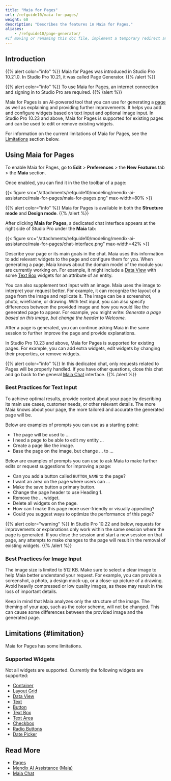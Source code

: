 ```yaml
---
title: "Maia for Pages"
url: /refguide10/maia-for-pages/
weight: 60
description: "Describes the features in Maia for Pages."
aliases:
    - /refguide10/page-generator/
#If moving or renaming this doc file, implement a temporary redirect and let the respective team know they should update the URL in the product. See Mapping to Products for more details.
---
```


## Introduction

{{% alert color="info" %}}
Maia for Pages was introduced in Studio Pro 10.21.0. In Studio Pro 10.21, it was called Page Generator.
{{% /alert %}}

{{% alert color="info" %}}
To use Maia for Pages, an internet connection and signing in to Studio Pro are required.
{{% /alert %}}

Maia for Pages is an AI-powered tool that you can use for generating a [page](/refguide10/page/) as well as explaining and providing further improvements. It helps you add and configure widgets based on text input and optional image input. In Studio Pro 10.23 and above, Maia for Pages is supported for existing pages and can be used to edit or remove existing widgets. 

For information on the current limitations of Maia for Pages, see the [Limitations](#limitation) section below.

## Using Maia for Pages

To enable Maia for Pages, go to **Edit** > **Preferences** > the **New Features** tab > the **Maia** section.

Once enabled, you can find it in the the toolbar of a page:

{{< figure src="/attachments/refguide10/modeling/mendix-ai-assistance/maia-for-pages/maia-for-pages.png" max-width=80% >}}

{{% alert color="info" %}}
Maia for Pages is available in both the **Structure mode** and **Design mode**.
{{% /alert %}}

After clicking **Maia for Pages**, a dedicated chat interface appears at the right side of Studio Pro under the **Maia** tab:

{{< figure src="/attachments/refguide10/modeling/mendix-ai-assistance/maia-for-pages/chat-interface.png" max-width=42% >}}

Describe your page or its main goals in the chat. Maia uses this information to add relevant widgets to the page and configure them for you. When generating a page, Maia knows about the domain model of the module you are currently working on. For example, it might include a [Data View](/refguide10/data-view/) with some [Text Box](/refguide10/text-box/) widgets for an attribute of an entity.

You can also supplement text input with an image. Maia uses the image to interpret your request better. For example, it can recognize the layout of a page from the image and replicate it. The image can be a screenshot, photo, wireframe, or drawing. With text input, you can also specify differences between the provided image and how you would like the generated page to appear. For example, you might write: *Generate a page based on this image, but change the header to Welcome.*

After a page is generated, you can continue asking Maia in the same session to further improve the page and provide explanations. 

In Studio Pro 10.23 and above, Maia for Pages is supported for existing pages. For example, you can add extra widgets, edit widgets by changing their properties, or remove widgets.

{{% alert color="info" %}}
In this dedicated chat, only requests related to Pages will be properly handled. If you have other questions, close this chat and go back to the general [Maia Chat](/refguide10/maia-chat/) interface.
{{% /alert %}}

### Best Practices for Text Input

To achieve optimal results, provide context about your page by describing its main use cases, customer needs, or other relevant details. The more Maia knows about your page, the more tailored and accurate the generated page will be.

Below are examples of prompts you can use as a starting point:

* The page will be used to ...
* I need a page to be able to edit my entity ...
* Create a page like the image.
* Base the page on the image, but change ... to ...

Below are examples of prompts you can use to ask Maia to make further edits or request suggestions for improving a page:

* Can you add a button called `BUTTON_NAME` to the page?
* I want an area on the page where users can ...
* Make the save button a primary button.
* Change the page header to use Heading 1.
* Remove the ... widget.
* Delete all widgets on the page.
* How can I make this page more user-friendly or visually appealing?
* Could you suggest ways to optimize the performance of this page?

{{% alert color="warning" %}}
In Studio Pro 10.22 and below, requests for improvements or explanations only work within the same session where the page is generated. If you close the session and start a new session on that page, any attempts to make changes to the page will result in the removal of existing widgets.
{{% /alert %}}

### Best Practices for Image Input

The image size is limited to 512 KB. Make sure to select a clear image to help Maia better understand your request. For example, you can provide a screenshot, a photo, a design mock-up, or a close-up picture of a drawing. Avoid heavily compressed or low quality images, as these may result in the loss of important details.

Keep in mind that Maia analyzes only the structure of the image. The theming of your app, such as the color scheme, will not be changed. This can cause some differences between the provided image and the generated page.

## Limitations {#limitation}

Maia for Pages has some limitations.

### Supported Widgets

Not all widgets are supported. Currently the following widgets are supported:

* [Container](/refguide10/container/)
* [Layout Grid](/refguide10/layout-grid/)
* [Data View](/refguide10/data-view/)
* [Text](/refguide10/text/)
* [Button](/refguide10/button-widgets/)
* [Text Box](/refguide10/text-box/)
* [Text Area](/refguide10/text-area/)
* [Checkbox](/refguide10/check-box/)
* [Radio Buttons](/refguide10/radio-buttons/)
* [Date Picker](/refguide10/date-picker/)

## Read More

* [Pages](/refguide10/page/)
* [Mendix AI Assistance (Maia)](/refguide10/mendix-ai-assistance/)
* [Maia Chat](/refguide10/maia-chat/)
